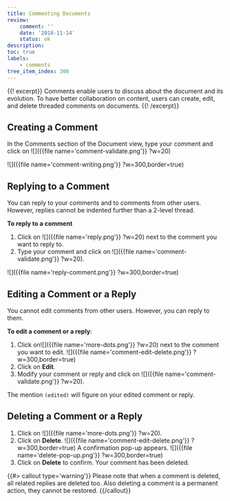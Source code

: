 ```yaml
---
title: Commenting Documents
review:
    comment: ''
    date: '2018-11-14'
    status: ok
description:
toc: true
labels:
    - comments
tree_item_index: 300
---
```

{{! excerpt}}
Comments enable users to discuss about the document and its evolution. To have better collaboration on content, users can create, edit, and delete threaded comments on documents.
{{! /excerpt}}

## Creating a Comment

In the Comments section of the Document view, type your comment and click on ![]({{file name='comment-validate.png'}} ?w=20)

![]({{file name='comment-writing.png'}} ?w=300,border=true)

## Replying to a Comment

You can reply to your comments and to comments from other users. However, replies cannot be indented further than a 2-level thread.

**To reply to a comment**
1. Click on ![]({{file name='reply.png'}} ?w=20) next to the comment you want to reply to.
1. Type your comment and click on ![]({{file name='comment-validate.png'}} ?w=20).

![]({{file name='reply-comment.png'}} ?w=300,border=true)

## Editing a Comment or a Reply

You cannot edit comments from other users. However, you can reply to them.  

**To edit a comment or a reply**:

1. Click on![]({{file name='more-dots.png'}} ?w=20) next to the comment you want to edit.
![]({{file name='comment-edit-delete.png'}} ?w=300,border=true)
1. Click on **Edit**.
1. Modify your comment or reply and click on ![]({{file name='comment-validate.png'}} ?w=20).

The mention `(edited)` will figure on your edited comment or reply.

## Deleting a Comment or a Reply

1. Click on ![]({{file name='more-dots.png'}} ?w=20).
1. Click on **Delete**.
    ![]({{file name='comment-edit-delete.png'}} ?w=300,border=true)
    A confirmation pop-up appears.
    ![]({{file name='delete-pop-up.png'}} ?w=300,border=true)
1. Click on **Delete** to confirm.
    Your comment has been deleted.

{{#> callout type='warning'}}
Please note that when a comment is deleted, all related replies are deleted too. Also deleting a comment is a permanent action, they cannot be restored.
{{/callout}}
